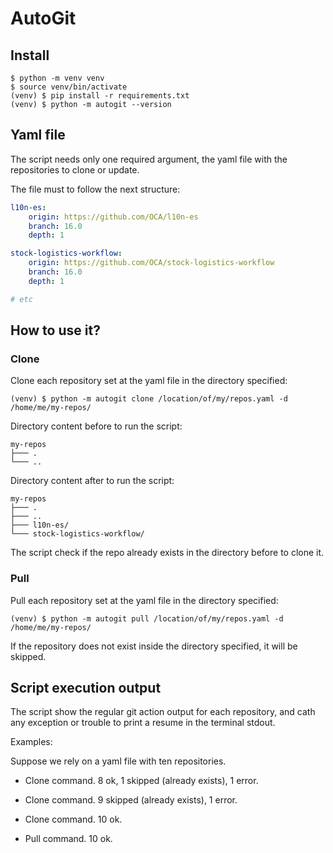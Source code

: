 # AutoGit

## Install

```shell
$ python -m venv venv
$ source venv/bin/activate
(venv) $ pip install -r requirements.txt
(venv) $ python -m autogit --version
```

## Yaml file

The script needs only one required argument, the yaml file with the repositories to clone or update.

The file must to follow the next structure:

```yaml
l10n-es:
    origin: https://github.com/OCA/l10n-es
    branch: 16.0
    depth: 1

stock-logistics-workflow:
    origin: https://github.com/OCA/stock-logistics-workflow
    branch: 16.0
    depth: 1

# etc
```

## How to use it?

### Clone

Clone each repository set at the yaml file in the directory specified:

```shell
(venv) $ python -m autogit clone /location/of/my/repos.yaml -d /home/me/my-repos/
```

Directory content before to run the script:

```shell
my-repos
├─── .
└─── ..
```

Directory content after to run the script:

```shell
my-repos
├─── .
├─── ..
├─── l10n-es/
└─── stock-logistics-workflow/
```

The script check if the repo already exists in the directory before to clone it.

### Pull

Pull each repository set at the yaml file in the directory specified:

```shell
(venv) $ python -m autogit pull /location/of/my/repos.yaml -d /home/me/my-repos/
```

If the repository does not exist inside the directory specified, it will be skipped.

## Script execution output

The script show the regular git action output for each repository, and cath any exception or trouble to print a resume in the terminal stdout.

Examples:

Suppose we rely on a yaml file with ten repositories.

- Clone command. 8 ok, 1 skipped (already exists), 1 error.

- Clone command. 9 skipped (already exists), 1 error.

- Clone command. 10 ok.

- Pull command. 10 ok.
